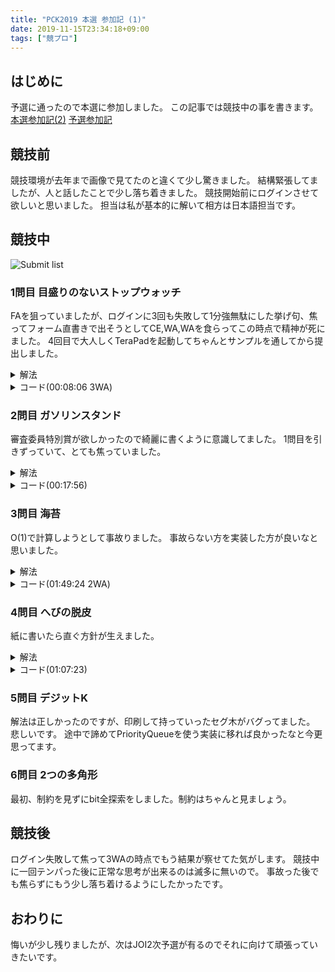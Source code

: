```yaml
---
title: "PCK2019 本選 参加記 (1)"
date: 2019-11-15T23:34:18+09:00
tags: ["競プロ"]
---
```

## はじめに

予選に通ったので本選に参加しました。
この記事では競技中の事を書きます。
[本選参加記(2)](/posts/pck2019_final_2)
[予選参加記](/posts/pck2019_qual)

## 競技前

競技環境が去年まで画像で見てたのと違くて少し驚きました。
結構緊張してましたが、人と話したことで少し落ち着きました。
競技開始前にログインさせて欲しいと思いました。
担当は私が基本的に解いて相方は日本語担当です。

## 競技中

![Submit list](submitlist.jpg)

### 1問目 目盛りのないストップウォッチ

FAを狙っていましたが、ログインに3回も失敗して1分強無駄にした挙げ句、焦ってフォーム直書きで出そうとしてCE,WA,WAを食らってこの時点で精神が死にました。
4回目で大人しくTeraPadを起動してちゃんとサンプルを通してから提出しました。

<details><summary>解法</summary>
$ \displaystyle T/A*R$を計算します。
</details>

<details><summary>コード(00:08:06 3WA)</summary>

```cpp
#include <bits/stdc++.h>
using namespace std;
using i64 = long long;

int main()
{
  std::cout.setf(std::ios_base::fixed, std::ios_base::floatfield);
  i64 a, t, r;
  cin >> a >> t >> r;
  cout << (double)t / a * r << endl;
  return 0;
}
```

</details>

### 2問目 ガソリンスタンド

審査委員特別賞が欲しかったので綺麗に書くように意識してました。
1問目を引きずっていて、とても焦っていました。

<details><summary>解法</summary>
素直にシミュレーションをします。
</details>

<details><summary>コード(00:17:56)</summary>

```cpp
#include <bits/stdc++.h>
using namespace std;
using i64 = long long;

int main()
{
  i64 n, m;
  cin >> n >> m;
  queue<i64> que[10];
  for (i64 _ = 0; _ < m; _++)
  {
    i64 s;
    cin >> s;
    if (s == 0)
    {
      i64 lane;
      cin >> lane;
      cout << que[lane - 1].front() << endl;
      que[lane - 1].pop();
    }
    else
    {
      i64 car;
      cin >> car;
      i64 p = 0, c = 1e9;
      for (i64 i = 0; i < n; i++)
        if (que[i].size() < c)
        {
          p = i;
          c = que[i].size();
        }
      que[p].push(car);
    }
  }
  return 0;
}
```

</details>

### 3問目 海苔

O(1)で計算しようとして事故りました。
事故らない方を実装した方が良いなと思いました。

<details><summary>解法</summary>
2枚の面積から重なってる面積の2倍を引きます。
</details>

<details><summary>コード(01:49:24 2WA)</summary>

```cpp
#include <bits/stdc++.h>
using namespace std;
using i64 = long long;

int main()
{
  i64 x1, y1, w1, h1, x2, y2, w2, h2;
  cin >> x1 >> y1 >> w1 >> h1 >> x2 >> y2 >> w2 >> h2;
  if (x1 + w1 <= x2 || x2 + w2 <= x1 || y1 + h1 <= y2 || y2 + h2 <= y1)
    cout << h1 * w1 + h2 * w2 << endl;
  else
  {
    i64 hh, ww;
    if (x1 < x2 && x2 + w2 < x1 + w1)
      ww = w2;
    else if (x2 < x1 && x1 + w1 < x2 + w2)
      ww = w1;
    else if (x1 < x2)
      ww = x1 + w1 - x2;
    else
      ww = x2 + w2 - x1;
    if (y1 < y2 && y2 + h2 < y1 + h1)
      hh = h2;
    else if (y2 < y1 && y1 + h1 < y2 + h2)
      hh = h1;
    else if (y1 < y2)
      hh = y1 + h1 - y2;
    else
      hh = y2 + h2 - y1;
    cout << h1 * w1 + h2 * w2 - hh * ww * 2 << endl;
  }
  return 0;
}
```

</details>

### 4問目 へびの脱皮

紙に書いたら直ぐ方針が生えました。

<details><summary>解法</summary>
oが連続している箇所が有れば$ \displaystyle 2^n-1$を加算します。
</details>

<details><summary>コード(01:07:23)</summary>

```cpp
#include <bits/stdc++.h>
using namespace std;
using i64 = long long;

i64 pow(i64 a, i64 n)
{
  i64 ret = 1;
  for (; 0 < n; n >>= 1, a = a * a)
    if (n % 2 == 1)
      ret *= a;
  return ret;
}

int main()
{
  i64 l, n;
  string snake;
  cin >> l >> n >> snake;
  i64 ans = l, t = (1 - pow(2, n)) / -1;
  for (i64 i = 0; i < l - 1; i++)
    if (snake[i] == 'o' && snake[i + 1] == 'o')
      ans += t * 3;
  cout << ans << endl;
  return 0;
}
```

</details>

### 5問目 デジットK

解法は正しかったのですが、印刷して持っていったセグ木がバグってました。
悲しいです。
途中で諦めてPriorityQueueを使う実装に移れば良かったなと今更思ってます。

### 6問目 2つの多角形

最初、制約を見ずにbit全探索をしました。制約はちゃんと見ましょう。

## 競技後

ログイン失敗して焦って3WAの時点でもう結果が察せてた気がします。
競技中に一回テンパった後に正常な思考が出来るのは滅多に無いので。
事故った後でも焦らずにもう少し落ち着けるようにしたかったです。

## おわりに

悔いが少し残りましたが、次はJOI2次予選が有るのでそれに向けて頑張っていきたいです。
